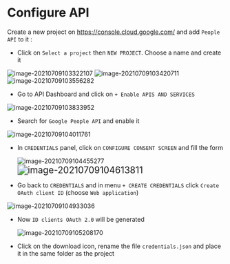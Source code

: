 # Configure API

Create a new project on https://console.cloud.google.com/ and add `People API` to it :

+ Click on `Select a project` then `NEW PROJECT`. Choose a name and create it 

<img src="/home/siphon/Dropbox/Informatique/OSINT/Tools/Mailfogle/assets/configureAPI/image-20210709103322107.png" alt="image-20210709103322107"  />

<img src="/home/siphon/Dropbox/Informatique/OSINT/Tools/Mailfogle/assets/configureAPI/image-20210709103420711.png" alt="image-20210709103420711"/>

<img src="/home/siphon/Dropbox/Informatique/OSINT/Tools/Mailfogle/assets/configureAPI/image-20210709103556282.png" alt="image-20210709103556282"  />

+ Go to API Dashboard and click on `+ Enable APIS AND SERVICES`

<img src="/home/siphon/Dropbox/Informatique/OSINT/Tools/Mailfogle/assets/configureAPI/image-20210709103833952.png" alt="image-20210709103833952"/>

+ Search for `Google People API` and enable it

<img src="/home/siphon/Dropbox/Informatique/OSINT/Tools/Mailfogle/assets/configureAPI/image-20210709104011761.png" alt="image-20210709104011761"/>

+ In `CREDENTIALS` panel, click on `CONFIGURE CONSENT SCREEN` and fill the form

  <img src="/home/siphon/Dropbox/Informatique/OSINT/Tools/Mailfogle/assets/configureAPI/image-20210709104455277.png" alt="image-20210709104455277"/>

  <img src="/home/siphon/Dropbox/Informatique/OSINT/Tools/Mailfogle/assets/configureAPI/image-20210709104613811.png" alt="image-20210709104613811" style="zoom:150%;" />

+ Go back to `CREDENTIALS` and in menu `+ CREATE CREDENTIALS` click `Create OAuth client ID` (choose `Web application`) 

<img src="/home/siphon/Dropbox/Informatique/OSINT/Tools/Mailfogle/assets/configureAPI/image-20210709104933036.png" alt="image-20210709104933036"/>

+ Now `ID clients OAuth 2.0` will be generated

  <img src="/home/siphon/Dropbox/Informatique/OSINT/Tools/Mailfogle/assets/configureAPI/image-20210709105208170.png" alt="image-20210709105208170"/>

+ Click on the download icon, rename the file `credentials.json` and place it in the same folder as the project